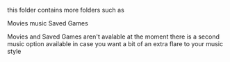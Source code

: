 this folder contains more folders such as

Movies
music
Saved Games

Movies and Saved Games aren't avalable at the moment
there is a second music option available in case you want a bit of an extra flare to your music style
